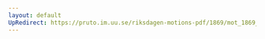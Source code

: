 ```yaml
---
layout: default
UpRedirect: https://pruto.im.uu.se/riksdagen-motions-pdf/1869/mot_1869__ak__194/mot_1869__ak__194-001.pdf
---
```

